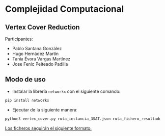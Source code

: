 # Complejidad Computacional

## Vertex Cover Reduction

Participantes:
- Pablo Santana González
- Hugo Hernádez Martín
- Tania Évora Vargas Martínez
- Jose Fenic Peiteado Padilla

## Modo de uso

- Instalar la librería `networkx` con el siguiente comando:

```bash
pip install networkx
```

- Ejecutar de la siguiente manera:

```bash
python3 vertex_cover.py ruta_instancia_3SAT.json ruta_fichero_resultado.json
```

[Los ficheros seguirán el siguiente formato.](FORMATOS.md)